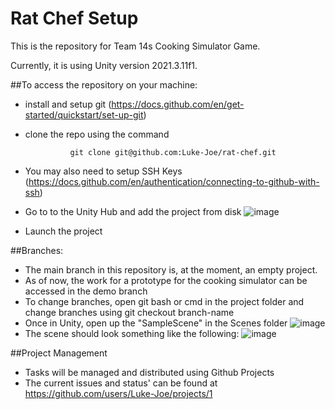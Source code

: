 # Rat Chef Setup

This is the repository for Team 14s Cooking Simulator Game.

Currently, it is using Unity version 2021.3.11f1.

##To access the repository on your machine:

- install and setup git (https://docs.github.com/en/get-started/quickstart/set-up-git)
- clone the repo using the command

                git clone git@github.com:Luke-Joe/rat-chef.git

- You may also need to setup SSH Keys (https://docs.github.com/en/authentication/connecting-to-github-with-ssh)
- Go to to the Unity Hub and add the project from disk
  ![image](https://user-images.githubusercontent.com/22504724/200474258-b9807eae-698b-4d7a-a3e8-90af15157f08.png)
- Launch the project

##Branches:

- The main branch in this repository is, at the moment, an empty project.
- As of now, the work for a prototype for the cooking simulator can be accessed in the demo branch
- To change branches, open git bash or cmd in the project folder and change branches using
  git checkout branch-name
- Once in Unity, open up the "SampleScene" in the Scenes folder
  ![image](https://user-images.githubusercontent.com/22504724/200475007-f1e000de-4ce2-450a-ad8b-bddf5ad973d1.png)
- The scene should look something like the following:
  ![image](https://user-images.githubusercontent.com/22504724/200475149-dff9224a-008f-4628-8678-aecb3dbcb05d.png)

##Project Management

- Tasks will be managed and distributed using Github Projects
- The current issues and status' can be found at https://github.com/users/Luke-Joe/projects/1
